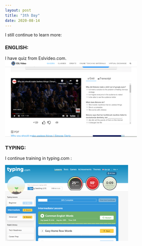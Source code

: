 ```yaml
---
layout: post
title: "3th Day"
date: 2020-08-14
---
```

I still continue to learn more:

<h3> ENGLISH: </h3>
I have quiz from Eslvideo.com.

<img src="/Images/eslVideo.PNG" alt="day3eslvideo" height="250">

<h3> TYPING: </h3>

I continue training in typing.com :

<img src="/Images/typing.PNG" alt="day3Typing" height="250">
